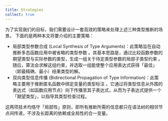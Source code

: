 ```yaml
---
title: Strategies
collect: true
---
```


为了实现我们的目标，我们需要设计一套高效的策略来处理上述三种类型推断的场景。
下面的是两种本文将要介绍的主要策略：

- 局部类型参数合成 (Local Synthesis of Type Arguments)：此策略旨在自动推断多态函数应用中被省略的类型参数 。其基本思路是，通过比较函数参数的期望类型与实际参数的类型，生成一组关于待定类型参数的局部子类型约束 。随后，算法会求解这组约束，并选取一组能使整个应用表达式获得「最佳」（即最精确、最小）结果类型的解。
- 双向类型信息传播 (Bidirectional Propagation of Type Information)：此策略主要用于推断匿名函数中绑定变量的类型标注 。它通过将类型信息从外围的表达式（如函数应用节点）向下传播至其子表达式，从而为子表达式提供一个「期望类型」，以指导其类型检查过程。

这两项技术均恪守「局部性」原则，即所有推断所需的信息都只在语法树的相邻节点间传递，不涉及长距离的依赖或全局性的合一变量。